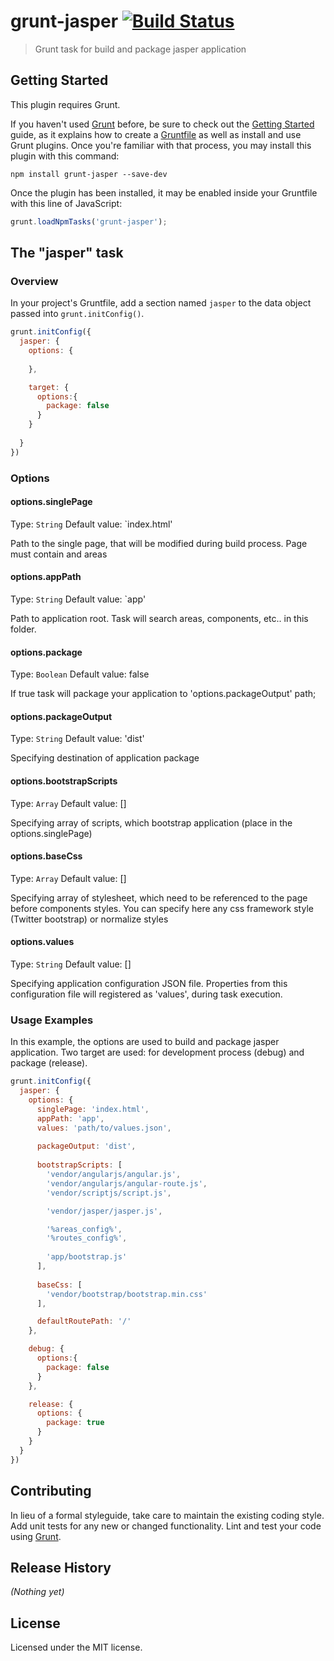 # grunt-jasper [![Build Status](https://travis-ci.org/jasperjs/grunt-jasper.svg?branch=master)](https://travis-ci.org/jasperjs/grunt-jasper)

> Grunt task for build and package jasper application

## Getting Started
This plugin requires Grunt.

If you haven't used [Grunt](http://gruntjs.com/) before, be sure to check out the [Getting Started](http://gruntjs.com/getting-started) guide, as it explains how to create a [Gruntfile](http://gruntjs.com/sample-gruntfile) as well as install and use Grunt plugins. Once you're familiar with that process, you may install this plugin with this command:

```shell
npm install grunt-jasper --save-dev
```

Once the plugin has been installed, it may be enabled inside your Gruntfile with this line of JavaScript:

```js
grunt.loadNpmTasks('grunt-jasper');
```

## The "jasper" task

### Overview
In your project's Gruntfile, add a section named `jasper` to the data object passed into `grunt.initConfig()`.

```js
grunt.initConfig({
  jasper: {
    options: {
    
    },

    target: {
      options:{
        package: false
      }
    }
    
  }
})
```

### Options

#### options.singlePage
Type: `String`
Default value: `index.html'

Path to the single page, that will be modified during build process. Page must contain <!-- SCRIPTS --> and <!-- STYLES --> areas

#### options.appPath
Type: `String`
Default value: `app'

Path to application root. Task will search areas, components, etc.. in this folder.

#### options.package
Type: `Boolean`
Default value: false

If true task will package your application to 'options.packageOutput' path;

#### options.packageOutput
Type: `String`
Default value: 'dist'

Specifying destination of application package

#### options.bootstrapScripts
Type: `Array`
Default value: []

Specifying array of scripts, which bootstrap application (place in the options.singlePage)

#### options.baseCss
Type: `Array`
Default value: []

Specifying array of stylesheet, which need to be referenced to the page before components styles. You can specify here any css framework style (Twitter bootstrap) or normalize styles

#### options.values
Type: `String`
Default value: []

Specifying application configuration JSON file. Properties from this configuration file will registered as 'values', during task execution.

### Usage Examples

In this example, the options are used to build and package jasper application. Two target are used: for development process (debug) and package (release).

```js
grunt.initConfig({
  jasper: {
    options: {
      singlePage: 'index.html',
      appPath: 'app',
      values: 'path/to/values.json',
      
      packageOutput: 'dist',
      
      bootstrapScripts: [
        'vendor/angularjs/angular.js',
        'vendor/angularjs/angular-route.js',
        'vendor/scriptjs/script.js',

        'vendor/jasper/jasper.js',

        '%areas_config%',
        '%routes_config%',
        
        'app/bootstrap.js'
      ],
      
      baseCss: [
        'vendor/bootstrap/bootstrap.min.css'
      ],

      defaultRoutePath: '/'
    },

    debug: {
      options:{
        package: false
      }
    },

    release: {
      options: {
        package: true
      }
    }
  }
})
```

## Contributing
In lieu of a formal styleguide, take care to maintain the existing coding style. Add unit tests for any new or changed functionality. Lint and test your code using [Grunt](http://gruntjs.com/).

## Release History
_(Nothing yet)_

## License
Licensed under the MIT license.
